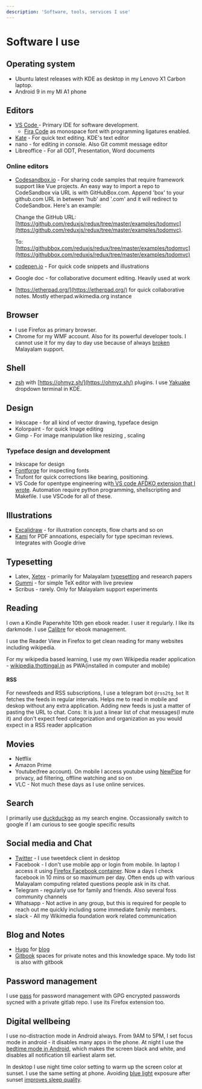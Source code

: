 ```yaml
---
description: 'Software, tools, services I use'
---
```


# Software I use

## Operating system

* Ubuntu latest releases with KDE as desktop in my Lenovo X1 Carbon laptop.
* Android 9 in my MI A1 phone

## Editors

* [VS Code ](https://wiki.nikitavoloboev.xyz/text-editors/vs-code) - Primary IDE for software development. 
  * [Fira Code](https://github.com/tonsky/FiraCode) as monospace font with programming ligatures enabled.
* [Kate](https://kate-editor.org) - For quick text editing. KDE's text editor
* nano - for editing in console. Also Git commit message editor
* Libreoffice - For all ODT, Presentation, Word documents

### Online editors

* [Codesandbox.io](https://codesandbox.io) - For sharing code samples that require framework support like Vue projects. An easy way to import a repo to CodeSandbox via URL is with GitHubBox.com. Append 'box' to your github.com URL in between 'hub' and '.com' and it will redirect to CodeSandbox. Here's an example:

  Change the GitHub URL: [https://github.com/reduxjs/redux/tree/master/examples/todomvc](https://github.com/reduxjs/redux/tree/master/examples/todomvc).

  To: [https://githubbox.com/reduxjs/redux/tree/master/examples/todomvc](https://githubbox.com/reduxjs/redux/tree/master/examples/todomvc)

* [codepen.io](https://codepen.io/) - For quick code snippets and illustrations
* Google doc - for collaborative document editing. Heavily used at work
* [https://etherpad.org/](https://etherpad.org/) for quick collaborative notes. Mostly etherpad.wikimedia.org instance

## Browser

* I use Firefox as primary browser.
* Chrome for my WMF account. Also for its powerful developer tools. I cannot use it for my day to day use because of always [broken](https://bugs.chromium.org/p/chromium/issues/detail?id=609435) Malayalam support.

## Shell

* [zsh](https://en.wikipedia.org/wiki/Z_shell) with [https://ohmyz.sh/](https://ohmyz.sh/) plugins. I use [Yakuake](https://apps.kde.org/en/yakuake) dropdown terminal in KDE. 

## Design

* Inkscape - for all kind of vector drawing, typeface design
* Kolorpaint - for quick Image editing
* Gimp - For image manipulation like resizing , scaling

### Typeface design and development

* Inkscape for design
* [Fontforge](https://fontforge.org/en-US/) for inspecting fonts
* Trufont for quick corrections like bearing, positioning.
* VS Code for opentype engineering wit[h VS code AFDKO extension that I wrote](https://marketplace.visualstudio.com/items?itemName=santhoshthottingal.vscode-afdko&ssr=false). Automation require python programming, shellscripting and Makefile. I use VSCode for all of these.

## Illustrations

* [Excalidraw](https://excalidraw.com/)  - for illustration concepts, flow charts and so on
* [Kami](https://chrome.google.com/webstore/detail/kami-pdf-and-document-ann/iljojpiodmlhoehoecppliohmplbgeij) for PDF annoations, especially for type speciman reviews. Integrates with Google drive

## Typesetting

* Latex, [Xetex](../malayalam-computing/typesetting/xetex.md) - primarily for Malayalam [typesetting](../malayalam-computing/typesetting/) and research papers
* [Gummi](https://gummi.app/) - for simple TeX editor with live preview
* Scribus - rarely. Only for Malayalam support experiments

## Reading

I own a Kindle Paperwhite 10th gen ebook reader. I user it regularly. I like its darkmode. I use [Calibre](https://calibre-ebook.com) for ebook management. 

I use the Reader View in Firefox to get clean reading for many websites including wikipedia.

For my wikipedia based learning, I use my own Wikipedia reader application - [wikipedia.thottingal.in](https://wikipedia.thottingal.in) as PWA\(installed in computer and mobile\)

#### RSS

For newsfeeds and RSS subscriptions, I use a telegram bot `@rss2tg_bot` It fetches the feeds in regular intervals. Helps me to read in mobile and deskop without any extra application. Adding new feeds is just a matter of pasting the URL to chat. Cons: It is just a linear list of chat messages\(I mute it\) and don't expect feed categorization and organization as you would expect in a RSS reader application

## Movies

* Netflix
* Amazon Prime
* Youtube\(free account\). On mobile I access youtube using [NewPipe](https://newpipe.schabi.org) for privacy, ad filtering, offline watching and so on
* VLC  - Not much these days as I use online services.

## Search

I primarily use [duckduckgo](https://duckduckgo.com/) as my search engine. Occassionally switch to google if I am curious to see google specific results

## Social media and Chat

* [Twitter](https://twitter.com/santhoshtr/) - I use tweetdeck client in desktop
* Facebook - I don't use mobile app or login from mobile. In laptop I access it using [Firefox Facebook container](https://www.mozilla.org/en-US/firefox/facebookcontainer/). Now a days I check facebook in 10 mins or so maximum per day. Often ends up with various Malayalam computing related questions people ask in its chat.
* Telegram - regularly use for family and friends. Also several foss community channels
* Whatsapp - Not active in any group, but this is required for people to reach out me quickly including some immediate family members.
* slack - All my Wikimedia foundation work related communication

## Blog and Notes

* [Hugo](https://gohugo.io) for [blog](https://thottingal.in/blog)
* [Gitbook](https://gitbook.com) spaces for private notes and this knowledge space. My todo list is also with gitbook

## Password management

I use [pass](https://www.passwordstore.org/) for password management with GPG encrypted passwords sycned with a private gitlab repo. I use its Firefox extension too.

## Digital wellbeing

I use no-distraction mode in Android always. From 9AM to 5PM, I set focus mode in android - it disables many apps in the phone. At night I use the [bedtime mode in Android](https://android.gadgethacks.com/how-to/enable-bedtime-mode-your-android-device-0292856/), which makes the screen black and white, and disables all notification till earliest alarm set.

In desktop I use night time color setting to warm up the screen color at sunset. I use the same setting at phone. Avoiding [blue light](https://www.cpap.com/blog/blue-light-and-sleep/) exposure after sunset [improves sleep quality](https://www.healthline.com/nutrition/block-blue-light-to-sleep-better#effects-of-blue-light).





